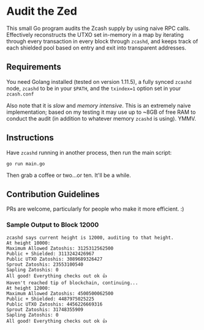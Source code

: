 # Audit the Zed

This small Go program audits the Zcash supply by using naive RPC calls. Effectively reconstructs the UTXO set in-memory in a map by iterating through every transaction in every block through `zcashd`, and keeps track of each shielded pool based on entry and exit into transparent addresses.

## Requirements

You need Golang installed (tested on version 1.11.5), a fully synced `zcashd` node, `zcashd` to be in your `$PATH`, and the `txindex=1` option set in your `zcash.conf`

Also note that it is _slow_ and _memory intensive_. This is an extremely naive implementation; based on my testing it may use up to ~8GB of free RAM to conduct the audit (in addition to whatever memory `zcashd` is using). YMMV.

## Instructions

Have `zcashd` running in another process, then run the main script:

`go run main.go`

Then grab a coffee or two...or ten. It'll be a while.

## Contribution Guidelines

PRs are welcome, particularly for people who make it more efficient. :) 

### Sample Output to Block 12000

```
zcashd says current height is 12000, auditing to that height.
At height 10000:
Maximum Allowed Zatoshis: 3125312562500
Public + Shielded: 3113242426967
Public UTXO Zatoshis: 3089689326427
Sprout Zatoshis: 23553100540
Sapling Zatoshis: 0
All good! Everything checks out ok 👍
Haven't reached tip of blockchain, continuing...
At height 12000:
Maximum Allowed Zatoshis: 4500500062500
Public + Shielded: 4487975025225
Public UTXO Zatoshis: 4456226669316
Sprout Zatoshis: 31748355909
Sapling Zatoshis: 0
All good! Everything checks out ok 👍
```
